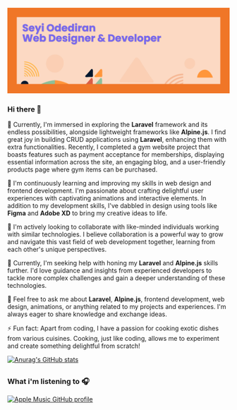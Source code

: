 [![MasterHead](https://github.com/seyiodediran/seyiodediran/blob/master/banner.png)](https://github.com/seyiodediran)


### Hi there 👋


🔭 Currently, I'm immersed in exploring the **Laravel** framework and its endless possibilities, alongside lightweight frameworks like **Alpine.js**. I find great joy in building CRUD applications using **Laravel**, enhancing them with extra functionalities. Recently, I completed a gym website project that boasts features such as payment acceptance for memberships, displaying essential information across the site, an engaging blog, and a user-friendly products page where gym items can be purchased.

📖 I'm continuously learning and improving my skills in web design and frontend development. I'm passionate about crafting delightful user experiences with captivating animations and interactive elements. In addition to my development skills, I've dabbled in design using tools like **Figma** and **Adobe XD** to bring my creative ideas to life.

👥 I'm actively looking to collaborate with like-minded individuals working with similar technologies. I believe collaboration is a powerful way to grow and navigate this vast field of web development together, learning from each other's unique perspectives.

🤔 Currently, I'm seeking help with honing my **Laravel** and **Alpine.js** skills further. I'd love guidance and insights from experienced developers to tackle more complex challenges and gain a deeper understanding of these technologies.

💬 Feel free to ask me about **Laravel**, **Alpine.js**, frontend development, web design, animations, or anything related to my projects and experiences. I'm always eager to share knowledge and exchange ideas.

⚡ Fun fact: Apart from coding, I have a passion for cooking exotic dishes from various cuisines. Cooking, just like coding, allows me to experiment and create something delightful from scratch!

[![Anurag's GitHub stats](https://github-readme-stats.vercel.app/api?username=seyiodediran)](https://github.com/anuraghazra/github-readme-stats)



##
### What i'm listening to 🎧

[![Apple Music GitHub profile](https://music-profile.rayriffy.com/theme/dark.svg?uid=001273.9008edcfa7594f7c828cb09c8b84eae7.2308)](https://github.com/rayriffy/apple-music-github-profile)
